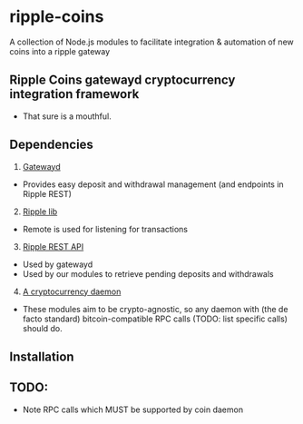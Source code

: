 ripple-coins
============

A collection of Node.js modules to facilitate integration &amp; automation of new coins into a ripple gateway


## Ripple Coins gatewayd cryptocurrency integration framework

  - That sure is a mouthful.

## Dependencies

1. [Gatewayd](https://github.com/ripple/gatewayd)
  - Provides easy deposit and withdrawal management (and endpoints in Ripple REST)

2. [Ripple lib](https://github.com/ripple/ripple-lib)
  - Remote is used for listening for transactions

3. [Ripple REST API](https://github.com/ripple/ripple-rest.git)
  - Used by gatewayd
  - Used by our modules to retrieve pending deposits and withdrawals

4. [A cryptocurrency daemon](https://github.com/dogecoin/dogecoin)
  - These modules aim to be crypto-agnostic, so any daemon with (the de facto standard) bitcoin-compatible RPC calls (TODO: list specific calls) should do.

## Installation
## TODO:
 - Note RPC calls which MUST be supported by coin daemon
